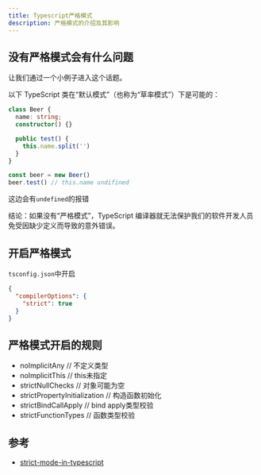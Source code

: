 ```yaml
---
title: Typescript严格模式
description: 严格模式的介绍及其影响
---
```


## 没有严格模式会有什么问题

让我们通过一个小例子进入这个话题。

以下 TypeScript 类在“默认模式”（也称为“草率模式”）下是可能的：

```typescript
class Beer {
  name: string;
  constructor() {}

  public test() {
    this.name.split('')
  }
}

const beer = new Beer()
beer.test() // this.name undifined
```

这边会有`undefined`的报错

结论：如果没有“严格模式”，TypeScript 编译器就无法保护我们的软件开发人员免受因缺少定义而导致的意外错误。


## 开启严格模式

`tsconfig.json`中开启

``` json
{
  "compilerOptions": {
    "strict": true
  }
}
```

## 严格模式开启的规则

- noImplicitAny // 不定义类型
- noImplicitThis // this未指定
- strictNullChecks // 对象可能为空
- strictPropertyInitialization // 构造函数初始化
- strictBindCallApply // bind apply类型校验
- strictFunctionTypes // 函数类型校验




## 参考

- [strict-mode-in-typescript](https://medium.com/@benlue/better-code-thanks-to-strict-mode-in-typescript-ae5ba74f17aa)


